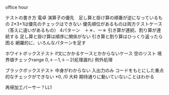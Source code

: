 office hour

テストの書き方
電卓
演算子の優先　足し算と掛け算の順番が逆になっているもの
2*3+1は優先のチェックはできない
優先順位があるものは両方テストケース（答えに違いがあるもの）
4パターン　＋＊、ー＊
引き算が連続、割り算が連続する
足し算と掛け算は順序に関係がない
引き算と割り算はひっくり返ったら困る
網羅的に、いろんなパターンを足す

ホワイトボックステスト
if文にかかるケースとかからないケース
空のリスト
境界値チェックrange
0,＋－1,＋－2(処理漏れ)
例外処理

ブラックボックステスト
中身がわからない
入出力のみ
コードをもとにした重点的なチェックができない
*0, /0
大枠
期待通りに動いていないことはわかる

再帰加工パーサー？LL1
